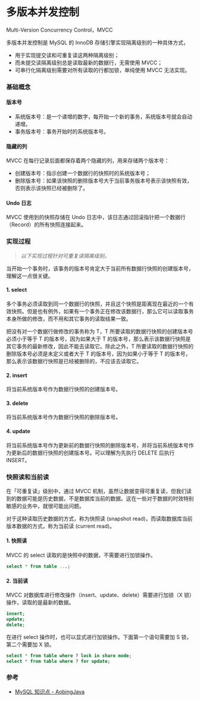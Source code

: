 # 多版本并发控制

Multi-Version Concurrency Control，MVCC

多版本并发控制是 MySQL 的 InnoDB 存储引擎实现隔离级别的一种具体方式，
- 用于实现提交读和可重复读这两种隔离级别；
- 而未提交读隔离级别总是读取最新的数据行，无需使用 MVCC；
- 可串行化隔离级别需要对所有读取的行都加锁，单纯使用 MVCC 无法实现。

### 基础概念

#### 版本号
- 系统版本号：是一个递增的数字，每开始一个新的事务，系统版本号就会自动递增。
- 事务版本号：事务开始时的系统版本号。

#### 隐藏的列
MVCC 在每行记录后面都保存着两个隐藏的列，用来存储两个版本号：
- 创建版本号：指示创建一个数据行的快照时的系统版本号；
- 删除版本号：如果该快照的删除版本号大于当前事务版本号表示该快照有效，否则表示该快照已经被删除了。

#### Undo 日志
MVCC 使用到的快照存储在 Undo 日志中，该日志通过回滚指针把一个数据行（Record）的所有快照连接起来。


### 实现过程

> *以下实现过程针对可重复读隔离级别。*

当开始一个事务时，该事务的版本号肯定大于当前所有数据行快照的创建版本号，理解这一点很关键。

#### 1. select 
多个事务必须读取到同一个数据行的快照，并且这个快照是距离现在最近的一个有效快照。但是也有例外，如果有一个事务正在修改该数据行，那么它可以读取事务本身所做的修改，而不用和其它事务的读取结果一致。

把没有对一个数据行做修改的事务称为 T，T 所要读取的数据行快照的创建版本号必须小于等于 T 的版本号，因为如果大于 T 的版本号，那么表示该数据行快照是其它事务的最新修改，因此不能去读取它。除此之外，T 所要读取的数据行快照的删除版本号必须是未定义或者大于 T 的版本号，因为如果小于等于 T 的版本号，那么表示该数据行快照是已经被删除的，不应该去读取它。

#### 2. insert
将当前系统版本号作为数据行快照的创建版本号。

#### 3. delete
将当前系统版本号作为数据行快照的删除版本号。

#### 4. update
将当前系统版本号作为更新前的数据行快照的删除版本号，并将当前系统版本号作为更新后的数据行快照的创建版本号。可以理解为先执行 DELETE 后执行 INSERT。

### 快照读和当前读
在「可重复读」级别中，通过 MVCC 机制，虽然让数据变得可重复读，但我们读到的数据可能是历史数据，不是数据库当前的数据。这在一些对于数据的时效特别敏感的业务中，就很可能出问题。

对于这种读取历史数据的方式，称为快照读 (snapshot read)，而读取数据库当前版本数据的方式，称为当前读 (current read)。

#### 1. 快照读
MVCC 的 select 读取的是快照中的数据，不需要进行加锁操作。
```sql
select * from table ...;
```

#### 2. 当前读
MVCC 对数据库进行修改操作（insert、update、delete）需要进行加锁（X 锁）操作，读取的是最新的数据。
```sql
insert;
update;
delete;
```

在进行 select 操作时，也可以显式进行加锁操作。下面第一个语句需要加 S 锁，第二个需要加 X 锁。
```sql
select * from table where ? lock in share mode;
select * from table where ? for update;
```

### 参考
- [MySQL 知识点 - AobingJava](https://mp.weixin.qq.com/s/J3kCOJwyv2nzvI0_X0tlnA)